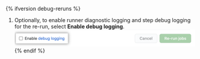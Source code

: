 {% ifversion debug-reruns %}
1. Optionally, to enable runner diagnostic logging and step debug logging for the re-run, select **Enable debug logging**. ![Enable debug logging](/assets/images/help/repository/enable-debug-logging.png)
{% endif %}